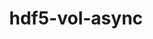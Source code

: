 ---
title: "hdf5-vol-async"
layout: cache
categories: [package, develop-2023-10-15]
meta: {"versions": ["1.7"], "compilers": ["cce@=15.0.1", "gcc@=11.1.0", "gcc@=11.4.0", "gcc@=9.4.0", "oneapi@=2023.2.1"], "oss": ["rhel8", "ubuntu20.04"], "platforms": ["linux"], "targets": ["neoverse_v1", "ppc64le", "x86_64_v3", "zen4"], "stacks": ["data-vis-sdk", "e4s", "e4s-cray-rhel", "e4s-neoverse_v1", "e4s-oneapi", "e4s-power", "e4s-rocm-external", "root"], "num_specs": 8, "num_specs_by_stack": {"e4s-cray-rhel": 1, "root": 8, "e4s-neoverse_v1": 1, "e4s-power": 1, "data-vis-sdk": 2, "e4s-rocm-external": 1, "e4s": 2, "e4s-oneapi": 1}}
spec_details: [{"hash": "wxs5occhtbbgeibkaxtoft7iksevvg5t", "compiler": "cce@=15.0.1", "versions": ["1.7"], "os": "rhel8", "platform": "linux", "target": "zen4", "variants": ["build_system=cmake", "build_type=Release", "generator=make", "~ipo", "~memcpy"], "stacks": ["e4s-cray-rhel", "root"], "size": "-", "tarball": "https://binaries.spack.io/releases/develop-2023-10-15/build_cache/linux-rhel8-zen4/cce-15.0.1/hdf5-vol-async-1.7/linux-rhel8-zen4-cce-15.0.1-hdf5-vol-async-1.7-wxs5occhtbbgeibkaxtoft7iksevvg5t.spack"}, {"hash": "lq5av2m4nubwt4wemz3xk6uekao3xfya", "compiler": "gcc@=11.4.0", "versions": ["1.7"], "os": "ubuntu20.04", "platform": "linux", "target": "neoverse_v1", "variants": ["build_system=cmake", "build_type=Release", "generator=make", "~ipo", "~memcpy"], "stacks": ["e4s-neoverse_v1", "root"], "size": "-", "tarball": "https://binaries.spack.io/releases/develop-2023-10-15/build_cache/linux-ubuntu20.04-neoverse_v1/gcc-11.4.0/hdf5-vol-async-1.7/linux-ubuntu20.04-neoverse_v1-gcc-11.4.0-hdf5-vol-async-1.7-lq5av2m4nubwt4wemz3xk6uekao3xfya.spack"}, {"hash": "4m736i3qsqc5fpzjaad6gzmpvyf2jv5m", "compiler": "gcc@=9.4.0", "versions": ["1.7"], "os": "ubuntu20.04", "platform": "linux", "target": "ppc64le", "variants": ["build_system=cmake", "build_type=Release", "generator=make", "~ipo", "~memcpy"], "stacks": ["e4s-power", "root"], "size": "-", "tarball": "https://binaries.spack.io/releases/develop-2023-10-15/build_cache/linux-ubuntu20.04-ppc64le/gcc-9.4.0/hdf5-vol-async-1.7/linux-ubuntu20.04-ppc64le-gcc-9.4.0-hdf5-vol-async-1.7-4m736i3qsqc5fpzjaad6gzmpvyf2jv5m.spack"}, {"hash": "l74fvmnxacf5m34cik6lqc3n5fwflqqd", "compiler": "gcc@=11.1.0", "versions": ["1.7"], "os": "ubuntu20.04", "platform": "linux", "target": "x86_64_v3", "variants": ["build_system=cmake", "build_type=Release", "generator=make", "~ipo", "~memcpy"], "stacks": ["root", "data-vis-sdk"], "size": "-", "tarball": "https://binaries.spack.io/releases/develop-2023-10-15/build_cache/linux-ubuntu20.04-x86_64_v3/gcc-11.1.0/hdf5-vol-async-1.7/linux-ubuntu20.04-x86_64_v3-gcc-11.1.0-hdf5-vol-async-1.7-l74fvmnxacf5m34cik6lqc3n5fwflqqd.spack"}, {"hash": "g2rvpkq4uqbbqcrt3vw4rwasdtsrhmbg", "compiler": "gcc@=11.1.0", "versions": ["1.7"], "os": "ubuntu20.04", "platform": "linux", "target": "x86_64_v3", "variants": ["build_system=cmake", "build_type=Release", "generator=make", "~ipo", "~memcpy"], "stacks": ["root", "data-vis-sdk"], "size": "-", "tarball": "https://binaries.spack.io/releases/develop-2023-10-15/build_cache/linux-ubuntu20.04-x86_64_v3/gcc-11.1.0/hdf5-vol-async-1.7/linux-ubuntu20.04-x86_64_v3-gcc-11.1.0-hdf5-vol-async-1.7-g2rvpkq4uqbbqcrt3vw4rwasdtsrhmbg.spack"}, {"hash": "ks5ep4cp32es2m4n7ssk5bosfmkph6kf", "compiler": "gcc@=11.4.0", "versions": ["1.7"], "os": "ubuntu20.04", "platform": "linux", "target": "x86_64_v3", "variants": ["build_system=cmake", "build_type=Release", "generator=make", "~ipo", "~memcpy"], "stacks": ["e4s-rocm-external", "root", "e4s"], "size": "-", "tarball": "https://binaries.spack.io/releases/develop-2023-10-15/build_cache/linux-ubuntu20.04-x86_64_v3/gcc-11.4.0/hdf5-vol-async-1.7/linux-ubuntu20.04-x86_64_v3-gcc-11.4.0-hdf5-vol-async-1.7-ks5ep4cp32es2m4n7ssk5bosfmkph6kf.spack"}, {"hash": "2tnqkljnug4si5mfji7fyvnfam5xjmly", "compiler": "gcc@=11.4.0", "versions": ["1.7"], "os": "ubuntu20.04", "platform": "linux", "target": "x86_64_v3", "variants": ["build_system=cmake", "build_type=Release", "generator=make", "~ipo", "~memcpy"], "stacks": ["root", "e4s"], "size": "-", "tarball": "https://binaries.spack.io/releases/develop-2023-10-15/build_cache/linux-ubuntu20.04-x86_64_v3/gcc-11.4.0/hdf5-vol-async-1.7/linux-ubuntu20.04-x86_64_v3-gcc-11.4.0-hdf5-vol-async-1.7-2tnqkljnug4si5mfji7fyvnfam5xjmly.spack"}, {"hash": "7nfnq7q5c4v3h2airtahpqdyqx72tau5", "compiler": "oneapi@=2023.2.1", "versions": ["1.7"], "os": "ubuntu20.04", "platform": "linux", "target": "x86_64_v3", "variants": ["build_system=cmake", "build_type=Release", "generator=make", "~ipo", "~memcpy"], "stacks": ["root", "e4s-oneapi"], "size": "-", "tarball": "https://binaries.spack.io/releases/develop-2023-10-15/build_cache/linux-ubuntu20.04-x86_64_v3/oneapi-2023.2.1/hdf5-vol-async-1.7/linux-ubuntu20.04-x86_64_v3-oneapi-2023.2.1-hdf5-vol-async-1.7-7nfnq7q5c4v3h2airtahpqdyqx72tau5.spack"}]
---